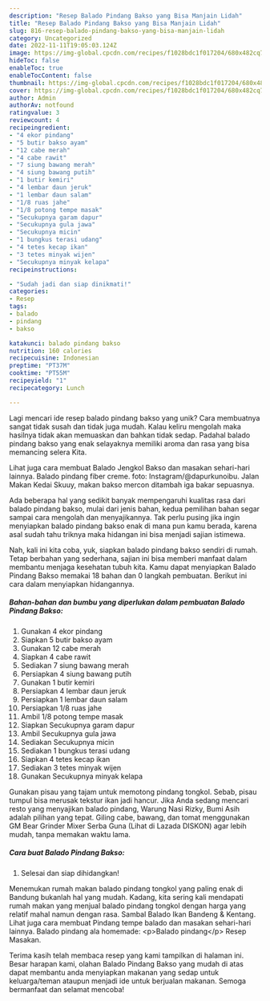 ```yaml
---
description: "Resep Balado Pindang Bakso yang Bisa Manjain Lidah"
title: "Resep Balado Pindang Bakso yang Bisa Manjain Lidah"
slug: 816-resep-balado-pindang-bakso-yang-bisa-manjain-lidah
category: Uncategorized
date: 2022-11-11T19:05:03.124Z
image: https://img-global.cpcdn.com/recipes/f1028bdc1f017204/680x482cq70/balado-pindang-bakso-foto-resep-utama.jpg
hideToc: false
enableToc: true
enableTocContent: false
thumbnail: https://img-global.cpcdn.com/recipes/f1028bdc1f017204/680x482cq70/balado-pindang-bakso-foto-resep-utama.jpg
cover: https://img-global.cpcdn.com/recipes/f1028bdc1f017204/680x482cq70/balado-pindang-bakso-foto-resep-utama.jpg
author: Admin
authorAv: notfound
ratingvalue: 3
reviewcount: 4
recipeingredient:
- "4 ekor pindang"
- "5 butir bakso ayam"
- "12 cabe merah"
- "4 cabe rawit"
- "7 siung bawang merah"
- "4 siung bawang putih"
- "1 butir kemiri"
- "4 lembar daun jeruk"
- "1 lembar daun salam"
- "1/8 ruas jahe"
- "1/8 potong tempe masak"
- "Secukupnya garam dapur"
- "Secukupnya gula jawa"
- "Secukupnya micin"
- "1 bungkus terasi udang"
- "4 tetes kecap ikan"
- "3 tetes minyak wijen"
- "Secukupnya minyak kelapa"
recipeinstructions:

- "Sudah jadi dan siap dinikmati!"
categories:
- Resep
tags:
- balado
- pindang
- bakso

katakunci: balado pindang bakso 
nutrition: 160 calories
recipecuisine: Indonesian
preptime: "PT37M"
cooktime: "PT55M"
recipeyield: "1"
recipecategory: Lunch

---
```





Lagi mencari ide resep balado pindang bakso yang unik? Cara membuatnya sangat tidak susah dan tidak juga mudah. Kalau keliru mengolah maka hasilnya tidak akan memuaskan dan bahkan tidak sedap. Padahal balado pindang bakso yang enak selayaknya memiliki aroma dan rasa yang bisa memancing selera Kita.





Lihat juga cara membuat Balado Jengkol Bakso dan masakan sehari-hari lainnya. Balado pindang fiber creme. foto: Instagram/@dapurkunoibu. Jalan Makan Kedai Skuuy, makan bakso mercon ditambah iga bakar sepuasnya.

Ada beberapa hal yang sedikit banyak mempengaruhi kualitas rasa dari balado pindang bakso, mulai dari jenis bahan, kedua pemilihan bahan segar sampai cara mengolah dan menyajikannya. Tak perlu pusing jika ingin menyiapkan balado pindang bakso enak di mana pun kamu berada, karena asal sudah tahu triknya maka hidangan ini bisa menjadi sajian istimewa.






Nah, kali ini kita coba, yuk, siapkan balado pindang bakso sendiri di rumah. Tetap berbahan yang sederhana, sajian ini bisa memberi manfaat dalam membantu menjaga kesehatan tubuh kita. Kamu dapat menyiapkan Balado Pindang Bakso memakai 18 bahan dan 0 langkah pembuatan. Berikut ini cara dalam menyiapkan hidangannya.

<!--inarticleads1-->

##### Bahan-bahan dan bumbu yang diperlukan dalam pembuatan Balado Pindang Bakso:

1. Gunakan 4 ekor pindang
1. Siapkan 5 butir bakso ayam
1. Gunakan 12 cabe merah
1. Siapkan 4 cabe rawit
1. Sediakan 7 siung bawang merah
1. Persiapkan 4 siung bawang putih
1. Gunakan 1 butir kemiri
1. Persiapkan 4 lembar daun jeruk
1. Persiapkan 1 lembar daun salam
1. Persiapkan 1/8 ruas jahe
1. Ambil 1/8 potong tempe masak
1. Siapkan Secukupnya garam dapur
1. Ambil Secukupnya gula jawa
1. Sediakan Secukupnya micin
1. Sediakan 1 bungkus terasi udang
1. Siapkan 4 tetes kecap ikan
1. Sediakan 3 tetes minyak wijen
1. Gunakan Secukupnya minyak kelapa


Gunakan pisau yang tajam untuk memotong pindang tongkol. Sebab, pisau tumpul bisa merusak tekstur ikan jadi hancur. Jika Anda sedang mencari resto yang menyajikan balado pindang, Warung Nasi Rizky, Bumi Asih adalah pilihan yang tepat. Giling cabe, bawang, dan tomat menggunakan GM Bear Grinder Mixer Serba Guna (Lihat di Lazada DISKON) agar lebih mudah, tanpa memakan waktu lama. 

<!--inarticleads2-->

##### Cara buat Balado Pindang Bakso:


1. Selesai dan siap dihidangkan!

Menemukan rumah makan balado pindang tongkol yang paling enak di Bandung bukanlah hal yang mudah. Kadang, kita sering kali mendapati rumah makan yang menjual balado pindang tongkol dengan harga yang relatif mahal namun dengan rasa. Sambal Balado Ikan Bandeng &amp; Kentang. Lihat juga cara membuat Pindang tempe balado dan masakan sehari-hari lainnya. Balado pindang ala homemade: &lt;p&gt;Balado pindang&lt;/p&gt; Resep Masakan. 

Terima kasih telah membaca resep yang kami tampilkan di halaman ini. Besar harapan kami, olahan Balado Pindang Bakso yang mudah di atas dapat membantu anda menyiapkan makanan yang sedap untuk keluarga/teman ataupun menjadi ide untuk berjualan makanan. Semoga bermanfaat dan selamat mencoba!
